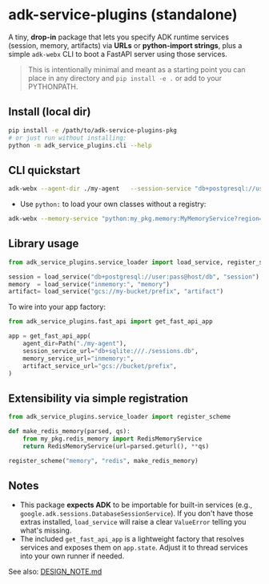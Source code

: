 
# adk-service-plugins (standalone)

A tiny, **drop-in** package that lets you specify ADK runtime services (session, memory, artifacts) via **URLs** or **python-import strings**, plus a simple `adk-webx` CLI to boot a FastAPI server using those services.

> This is intentionally minimal and meant as a starting point you can place in any directory and `pip install -e .` or add to your PYTHONPATH.

## Install (local dir)
```bash
pip install -e /path/to/adk-service-plugins-pkg
# or just run without installing:
python -m adk_service_plugins.cli --help
```

## CLI quickstart
```bash
adk-webx --agent-dir ./my-agent   --session-service "db+postgresql://user:pass@host:5432/app"   --memory-service  "memorybank://projects/myproj/locations/us-central1?store=mybank"   --artifact-service "gcs://my-bucket/adk"
```

- Use `python:` to load your own classes without a registry:
```bash
adk-webx --memory-service "python:my_pkg.memory:MyMemoryService?region=us&ttl=300"
```

## Library usage
```python
from adk_service_plugins.service_loader import load_service, register_scheme

session = load_service("db+postgresql://user:pass@host/db", "session")
memory  = load_service("inmemory:", "memory")
artifact= load_service("gcs://my-bucket/prefix", "artifact")
```

To wire into your app factory:
```python
from adk_service_plugins.fast_api import get_fast_api_app

app = get_fast_api_app(
    agent_dir=Path("./my-agent"),
    session_service_url="db+sqlite:///./sessions.db",
    memory_service_url="inmemory:",
    artifact_service_url="gcs://bucket/prefix",
)
```

## Extensibility via simple registration
```python
from adk_service_plugins.service_loader import register_scheme

def make_redis_memory(parsed, qs):
    from my_pkg.redis_memory import RedisMemoryService
    return RedisMemoryService(url=parsed.geturl(), **qs)

register_scheme("memory", "redis", make_redis_memory)
```

## Notes
- This package **expects ADK** to be importable for built-in services (e.g., `google.adk.sessions.DatabaseSessionService`). If you don't have those extras installed, `load_service` will raise a clear `ValueError` telling you what's missing.
- The included `get_fast_api_app` is a lightweight factory that resolves services and exposes them on `app.state`. Adjust it to thread services into your own runner if needed.


See also: [DESIGN_NOTE.md](DESIGN_NOTE.md)
